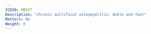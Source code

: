```yaml
---
ICD10: M8637
Description: "Chronic multifocal osteomyelitis: Ankle and foot"
Matters: No
Weight: 0
---
```

